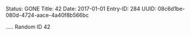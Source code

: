 Status: GONE
Title: 42
Date: 2017-01-01
Entry-ID: 284
UUID: 08c6d1be-080d-4724-aace-4a40f8b566bc

.....
Random ID 42

